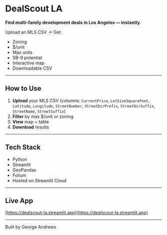 # DealScout LA

**Find multi-family development deals in Los Angeles — instantly.**

Upload an MLS CSV → Get:
- Zoning
- $/unit
- Max units
- SB-9 potential
- Interactive map
- Downloadable CSV

---

## How to Use

1. **Upload** your MLS CSV (columns: `CurrentPrice`, `LotSizeSquareFeet`, `Latitude`, `Longitude`, `StreetNumber`, `StreetDirPrefix`, `StreetDirSuffix`, `StreetName`, `StreetSuffix`)
2. **Filter** by max $/unit or zoning
3. **View** map + table
4. **Download** results

---

## Tech Stack

- Python
- Streamlit
- GeoPandas
- Folium
- Hosted on Streamlit Cloud

---

## Live App

[https://dealscout-la.streamlit.app](https://dealscout-la.streamlit.app)

---

Built by George Andrews
